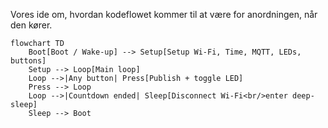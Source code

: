 
Vores ide om, hvordan kodeflowet kommer til at være for anordningen, når den kører.



```mermaid
flowchart TD
    Boot[Boot / Wake-up] --> Setup[Setup Wi-Fi, Time, MQTT, LEDs, buttons]
    Setup --> Loop[Main loop]
    Loop -->|Any button| Press[Publish + toggle LED]
    Press --> Loop
    Loop -->|Countdown ended| Sleep[Disconnect Wi-Fi<br/>enter deep-sleep]
    Sleep --> Boot
```

